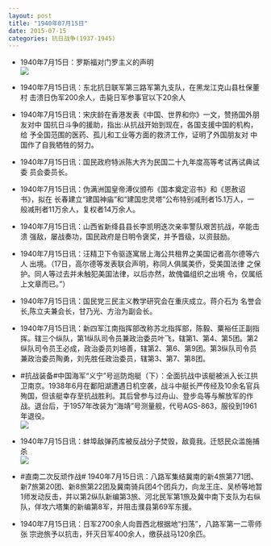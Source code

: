 ```yaml
---
layout: post
title: "1940年07月15日"
date: 2015-07-15
categories: 抗日战争(1937-1945)
---
```


<meta name="referrer" content="no-referrer" />

- 1940年7月15日：罗斯福对门罗主义的声明 <br/><img src="https://ww4.sinaimg.cn/large/aca367d8jw1eu3ustks1lj211s0hvgsu.jpg" />

- 1940年7月15日讯：东北抗日联军第三路军第九支队，在黑龙江克山县杜保董村 击溃日伪军200余人，击毙日军参事官以下20余人 

- 1940年7月15日讯：宋庆龄在香港发表《中国、世界和你》一文，赞扬国外朋友对中 国抗日斗争的援助，指出:从抗战开始到现在，各国支援中国的机构，给 予全国范围的医药、孤儿和工业等方面的救济工作，证明了外国朋友对 中国作了自我牺牲的努力。 

- 1940年7月15日讯：国民政府特派陈大齐为民国二十九年度高等考试再试典试委 员会委员长。 

- 1940年7月15日讯：伪满洲国皇帝溥仪颁布《国本奠定沼书》和《恩赦诏书》，拟在 长春建立“建国神庙”和“建国忠灵塔”公布特别减刑者15.1万人，一 般减刑者11万余人，复权者14万余人。 

- 1940年7月15日讯：山西省新绛县县长李凯明迭次亲率警队艰苦抗战，卒能击溃 强敌，屡战奏功，国民政府是日明令褒奖，并予晋级，以资鼓励。 

- 1940年7月15日讯：汪精卫下令驱逐寓居上海公共租界之美国记者高尔德等六人 出境。（17日，高尔德等发表联合声明，称同人俱属美侨，受美国法律 之保护。同人等过去并未触犯美国法律，以后亦然，故傀儡组织之出境 令，仅属纸上文章而已。”） 

- 1940年7月15日讯：国民党三民主义教学研究会在重庆成立。蒋介石为 名誉会长,陈立夫兼会长，甘乃光、方治为副会长。 

- 1940年7月15日讯：新四军江南指挥部改称苏北指挥部，陈毅、粟裕任正副指挥。辖三个纵队，第1纵队司令员兼政治委员叶飞，辖第1、第4、第5团。第2纵队司令员王必成，政治委员刘培善，辖第2、第6、第9团。第3纵队司令员兼政治委员陶勇，刘先胜任政治委员，辖第3、第7、第8团。 

- #抗战装备#中国海军“义宁”号巡防炮艇（下）：全面抗战中该艇被派入长江拱卫南京。1938年6月在鄱阳湖遭遇日机空袭，战斗中艇长严传经及10余名官兵殉国，但该艇幸存至抗战胜利。其后曾参与过舟山、登步岛等与解放军的作战。退台后，于1957年改装为“海靖”号测量舰，代号AGS-863，服役到1961年退役。 <br/><img src="https://ww2.sinaimg.cn/large/aca367d8jw1eu388uc3npj204605kjrm.jpg" />

- 1940年7月15日讯：蚌埠敌弹药库被反战分子焚毁，敌竟我。迁怒民众滥施捕杀 <br/><img src="https://ww4.sinaimg.cn/large/aca367d8jw1eu36ildpboj20dt0dumyo.jpg" />

- #直南二次反顽作战# 1940年7月15日讯：八路军集结冀南的新4旅第771团、新7旅第20团、新8旅第22团及冀南骑兵团4个团兵力，向龙王庄、吴桥等地暂1师发动反击，并以第2纵队新编第3旅、河北民军第1旅及冀中南下支队为右纵队，佯攻六塔集的新编第8军，并阻击濮县第69军东援。 

- 1940年7月15日讯：日军2700余人向晋西北根据地“扫荡”，八路军第一二零师张 宗逊旅予以抗击，歼灭日军400余人，缴获战马120余匹。 

